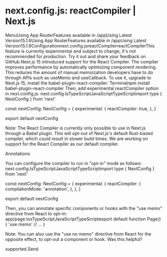 # next.config.js: reactCompiler | Next.js

<p>MenuUsing App RouterFeatures available in /appUsing Latest Version15.1.6Using App RouterFeatures available in /appUsing Latest Version15.1.6Configurationnext.config.jsreactCompilerreactCompilerThis feature is currently experimental and subject to change, it's not recommended for production. Try it out and share your feedback on GitHub.Next.js 15 introduced support for the React Compiler. The compiler improves performance by automatically optimizing component rendering. This reduces the amount of manual memoization developers have to do through APIs such as useMemo and useCallback.
To use it, upgrade to Next.js 15, install the babel-plugin-react-compiler:
Terminalnpm install babel-plugin-react-compiler
Then, add experimental.reactCompiler option in next.config.js:
next.config.tsTypeScriptJavaScriptTypeScriptimport type { NextConfig } from 'next'</p>
<p>const nextConfig: NextConfig = {
experimental: {
reactCompiler: true,
},
}</p>
<p>export default nextConfig</p>
<p>Note: The React Compiler is currently only possible to use in Next.js through a Babel plugin. This will opt-out of Next.js's default Rust-based compiler, which could result in slower build times. We are working on support for the React Compiler as our default compiler.</p>
<p>Annotations</p>
<p>You can configure the compiler to run in &quot;opt-in&quot; mode as follows:
next.config.tsTypeScriptJavaScriptTypeScriptimport type { NextConfig } from 'next'</p>
<p>const nextConfig: NextConfig = {
experimental: {
reactCompiler: {
compilationMode: 'annotation',
},
},
}</p>
<p>export default nextConfig</p>
<p>Then, you can annotate specific components or hooks with the &quot;use memo&quot; directive from React to opt-in:
app/page.tsxTypeScriptJavaScriptTypeScriptexport default function Page() {
'use memo'
// ...
}</p>
<p>Note: You can also use the &quot;use no memo&quot; directive from React for the opposite effect, to opt-out a component or hook.
Was this helpful?</p>
<p>supported.Send</p>

